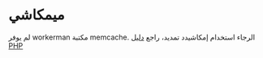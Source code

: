 # ميمكاشي
لم يوفر workerman مكتبة memcache.
الرجاء استخدام إمكاشيدد تمديد، راجع [دليل PHP](https://php.net/manual/zh/class.memcached.php)
